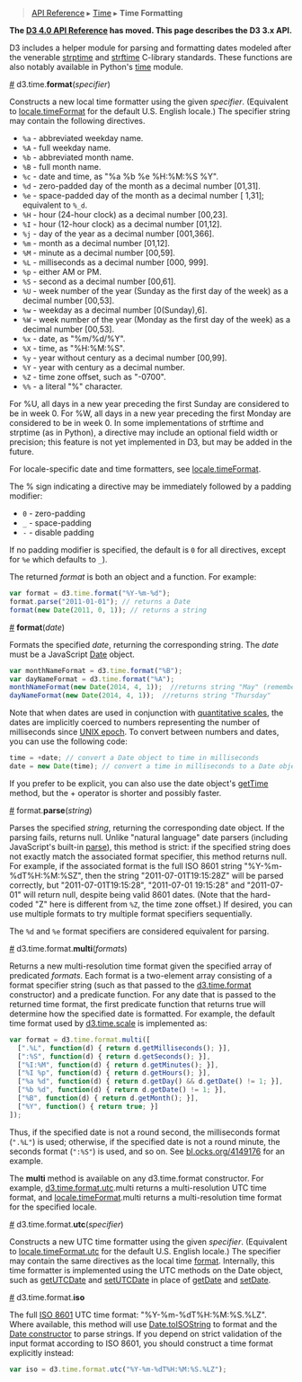 > [API Reference](API-Reference.md) ▸ [Time](Time.md) ▸ **Time Formatting**

**The [D3 4.0 API Reference](https://github.com/d3/d3/blob/master/API.md) has moved. This page describes the D3 3.x API.**

D3 includes a helper module for parsing and formatting dates modeled after the venerable [strptime](http://pubs.opengroup.org/onlinepubs/009695399/functions/strptime.html) and [strftime](http://pubs.opengroup.org/onlinepubs/007908799/xsh/strftime.html) C-library standards. These functions are also notably available in Python's [time](http://docs.python.org/library/time.html) module.

<a name="format" href="Time-Formatting.md#format">#</a> d3.time.<b>format</b>(<i>specifier</i>)

Constructs a new local time formatter using the given *specifier*. (Equivalent to [locale.timeFormat](Localization.md#locale_timeFormat) for the default U.S. English locale.) The specifier string may contain the following directives.

* `%a` - abbreviated weekday name.
* `%A` - full weekday name.
* `%b` - abbreviated month name.
* `%B` - full month name.
* `%c` - date and time, as "%a %b %e %H:%M:%S %Y".
* `%d` - zero-padded day of the month as a decimal number [01,31].
* `%e` - space-padded day of the month as a decimal number [ 1,31]; equivalent to `%_d`.
* `%H` - hour (24-hour clock) as a decimal number [00,23].
* `%I` - hour (12-hour clock) as a decimal number [01,12].
* `%j` - day of the year as a decimal number [001,366].
* `%m` - month as a decimal number [01,12].
* `%M` - minute as a decimal number [00,59].
* `%L` - milliseconds as a decimal number [000, 999].
* `%p` - either AM or PM.
* `%S` - second as a decimal number [00,61].
* `%U` - week number of the year (Sunday as the first day of the week) as a decimal number [00,53].
* `%w` - weekday as a decimal number [0(Sunday),6].
* `%W` - week number of the year (Monday as the first day of the week) as a decimal number [00,53].
* `%x` - date, as "%m/%d/%Y".
* `%X` - time, as "%H:%M:%S".
* `%y` - year without century as a decimal number [00,99].
* `%Y` - year with century as a decimal number.
* `%Z` - time zone offset, such as "-0700".
* `%%` - a literal "%" character.

For %U, all days in a new year preceding the first Sunday are considered to be in week 0. For %W, all days in a new year preceding the first Monday are considered to be in week 0. In some implementations of strftime and strptime (as in Python), a directive may include an optional field width or precision; this feature is not yet implemented in D3, but may be added in the future.

For locale-specific date and time formatters, see [locale.timeFormat](Localization.md#locale_timeFormat).

The % sign indicating a directive may be immediately followed by a padding modifier:

* `0` - zero-padding
* `_` - space-padding
* `-` - disable padding

If no padding modifier is specified, the default is `0` for all directives, except for `%e` which defaults to `_`).

The returned *format* is both an object and a function. For example:

```javascript
var format = d3.time.format("%Y-%m-%d");
format.parse("2011-01-01"); // returns a Date
format(new Date(2011, 0, 1)); // returns a string
```

<a name="_format" href="Time-Formatting.md#_format">#</a> <b>format</b>(<i>date</i>)

Formats the specified *date*, returning the corresponding string. The *date* must be a JavaScript [Date](https://developer.mozilla.org/en/JavaScript/Reference/Global_Objects/Date) object.

```javascript
var monthNameFormat = d3.time.format("%B");
var dayNameFormat = d3.time.format("%A");
monthNameFormat(new Date(2014, 4, 1));  //returns string "May" (remember javascript months are zero-indexed, thus 4 = May)
dayNameFormat(new Date(2014, 4, 1));  //returns string "Thursday"
```

Note that when dates are used in conjunction with [quantitative scales](Quantitative-Scales.md), the dates are implicitly coerced to numbers representing the number of milliseconds since [UNIX epoch](http://en.wikipedia.org/wiki/Unix_time). To convert between numbers and dates, you can use the following code:

```javascript
time = +date; // convert a Date object to time in milliseconds
date = new Date(time); // convert a time in milliseconds to a Date object
```

If you prefer to be explicit, you can also use the date object's [getTime](https://developer.mozilla.org/en/JavaScript/Reference/Global_Objects/Date/getTime) method, but the + operator is shorter and possibly faster.

<a name="parse" href="Time-Formatting.md#parse">#</a> format.<b>parse</b>(<i>string</i>)

Parses the specified *string*, returning the corresponding date object. If the parsing fails, returns null. Unlike "natural language" date parsers (including JavaScript's built-in [parse](https://developer.mozilla.org/en/JavaScript/Reference/Global_Objects/Date/parse)), this method is strict: if the specified string does not exactly match the associated format specifier, this method returns null. For example, if the associated format is the full ISO 8601 string "%Y-%m-%dT%H:%M:%SZ", then the string "2011-07-01T19:15:28Z" will be parsed correctly, but "2011-07-01T19:15:28", "2011-07-01 19:15:28" and "2011-07-01" will return null, despite being valid 8601 dates. (Note that the hard-coded "Z" here is different from `%Z`, the time zone offset.) If desired, you can use multiple formats to try multiple format specifiers sequentially.

The `%d` and `%e` format specifiers are considered equivalent for parsing.

<a name="format_multi" href="#format_multi">#</a> d3.time.format.<b>multi</b>(<i>formats</i>)

Returns a new multi-resolution time format given the specified array of predicated *formats*. Each format is a two-element array consisting of a format specifier string (such as that passed to the [d3.time.format](#format) constructor) and a predicate function. For any date that is passed to the returned time format, the first predicate function that returns true will determine how the specified date is formatted. For example, the default time format used by [d3.time.scale](Time-Scales.md) is implemented as:

```js
var format = d3.time.format.multi([
  [".%L", function(d) { return d.getMilliseconds(); }],
  [":%S", function(d) { return d.getSeconds(); }],
  ["%I:%M", function(d) { return d.getMinutes(); }],
  ["%I %p", function(d) { return d.getHours(); }],
  ["%a %d", function(d) { return d.getDay() && d.getDate() != 1; }],
  ["%b %d", function(d) { return d.getDate() != 1; }],
  ["%B", function(d) { return d.getMonth(); }],
  ["%Y", function() { return true; }]
]);
```

Thus, if the specified date is not a round second, the milliseconds format (`".%L"`) is used; otherwise, if the specified date is not a round minute, the seconds format (`":%S"`) is used, and so on. See [bl.ocks.org/4149176](http://bl.ocks.org/mbostock/4149176) for an example.

The **multi** method is available on any d3.time.format constructor. For example, [d3.time.format.utc](#format_utc).multi returns a multi-resolution UTC time format, and [locale.timeFormat](Localization.md#timeFormat).multi returns a multi-resolution time format for the specified locale.

<a name="format_utc" href="Time-Formatting.md#format_utc">#</a> d3.time.format.<b>utc</b>(<i>specifier</i>)

Constructs a new UTC time formatter using the given *specifier*. (Equivalent to [locale.timeFormat.utc](Localization.md#locale_timeFormat_utc) for the default U.S. English locale.) The specifier may contain the same directives as the local time [format](Time-Formatting.md#format). Internally, this time formatter is implemented using the UTC methods on the Date object, such as [getUTCDate](https://developer.mozilla.org/en/JavaScript/Reference/Global_Objects/Date/getUTCDate) and [setUTCDate](https://developer.mozilla.org/en/JavaScript/Reference/Global_Objects/Date/setUTCDate) in place of [getDate](https://developer.mozilla.org/en/JavaScript/Reference/Global_Objects/Date/getDate) and [setDate](https://developer.mozilla.org/en/JavaScript/Reference/Global_Objects/Date/setDate).

<a name="format_iso" href="Time-Formatting.md#format_iso">#</a> d3.time.format.<b>iso</b>

The full [ISO 8601](http://en.wikipedia.org/wiki/ISO_8601) UTC time format: "%Y-%m-%dT%H:%M:%S.%LZ". Where available, this method will use [Date.toISOString](https://developer.mozilla.org/en-US/docs/JavaScript/Reference/Global_Objects/Date/toISOString) to format and the [Date constructor](https://developer.mozilla.org/en-US/docs/JavaScript/Reference/Global_Objects/Date) to parse strings. If you depend on strict validation of the input format according to ISO 8601, you should construct a time format explicitly instead:

```js
var iso = d3.time.format.utc("%Y-%m-%dT%H:%M:%S.%LZ");
```
